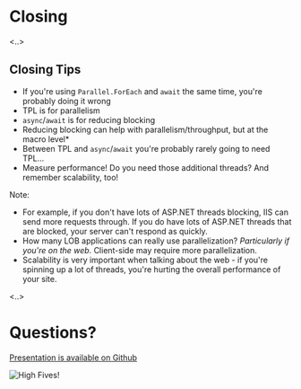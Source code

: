 # Closing

<!-- .slide: data-background-image="/images/closing.gif" -->
<!-- .slide: class="shadowed-text" -->

<..>

## Closing Tips

* If you're using `Parallel.ForEach` and `await` the same time, you're probably doing it wrong
* TPL is for parallelism
* `async`/`await` is for reducing blocking
* Reducing blocking can help with parallelism/throughput, but at the macro level\*
* Between TPL and `async`/`await` you're probably rarely going to need TPL...
* Measure performance! Do you need those additional threads? And remember scalability, too!

Note:
- For example, if you don't have lots of ASP.NET threads blocking, IIS can send more requests through. If you do have lots of ASP.NET threads that are blocked, your server can't respond as quickly.
- How many LOB applications can really use parallelization? *Particularly if you're on the web.* Client-side may require more parallelization.
- Scalability is very important when talking about the web - if you're spinning up a lot of threads, you're hurting the overall performance of your site.

<..>

# Questions?

[Presentation is available on Github](https://github.com/drmohundro/presentations)

![High Fives!](/images/high-fives.gif)
